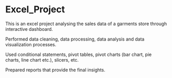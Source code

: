 # Excel_Project


This is an excel project analysing the sales data of a garments store through interactive dashboard.


Performed data cleaning, data processing, data analysis and data visualization processes.


Used conditional statements, pivot tables, pivot charts (bar chart, pie charts, line chart etc.), slicers, etc. 


Prepared reports that provide the final insights.
